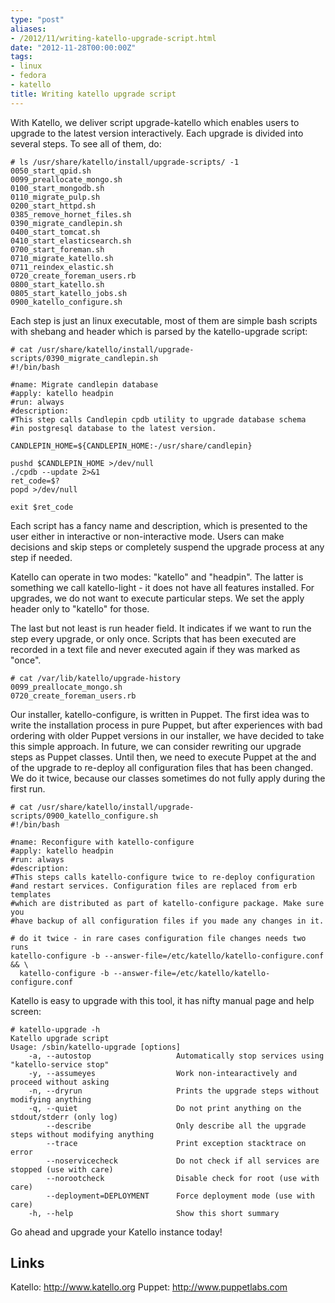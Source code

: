 ```yaml
---
type: "post"
aliases:
- /2012/11/writing-katello-upgrade-script.html
date: "2012-11-28T00:00:00Z"
tags:
- linux
- fedora
- katello
title: Writing katello upgrade script
---
```


With Katello, we deliver script upgrade-katello which enables users to upgrade
to the latest version interactively. Each upgrade is divided into several
steps. To see all of them, do:

    # ls /usr/share/katello/install/upgrade-scripts/ -1
    0050_start_qpid.sh
    0099_preallocate_mongo.sh
    0100_start_mongodb.sh
    0110_migrate_pulp.sh
    0200_start_httpd.sh
    0385_remove_hornet_files.sh
    0390_migrate_candlepin.sh
    0400_start_tomcat.sh
    0410_start_elasticsearch.sh
    0700_start_foreman.sh
    0710_migrate_katello.sh
    0711_reindex_elastic.sh
    0720_create_foreman_users.rb
    0800_start_katello.sh
    0805_start_katello_jobs.sh
    0900_katello_configure.sh

Each step is just an linux executable, most of them are simple bash scripts
with shebang and header which is parsed by the katello-upgrade script:

    # cat /usr/share/katello/install/upgrade-scripts/0390_migrate_candlepin.sh 
    #!/bin/bash

    #name: Migrate candlepin database
    #apply: katello headpin
    #run: always
    #description:
    #This step calls Candlepin cpdb utility to upgrade database schema
    #in postgresql database to the latest version.

    CANDLEPIN_HOME=${CANDLEPIN_HOME:-/usr/share/candlepin}

    pushd $CANDLEPIN_HOME >/dev/null
    ./cpdb --update 2>&1
    ret_code=$?
    popd >/dev/null

    exit $ret_code

Each script has a fancy name and description, which is presented to the user
either in interactive or non-interactive mode. Users can make decisions and
skip steps or completely suspend the upgrade process at any step if needed.

Katello can operate in two modes: "katello" and "headpin". The latter is
something we call katello-light - it does not have all features installed. For
upgrades, we do not want to execute particular steps. We set the apply header
only to "katello" for those.

The last but not least is run header field. It indicates if we want to run the
step every upgrade, or only once. Scripts that has been executed are recorded
in a text file and never executed again if they was marked as "once".

    # cat /var/lib/katello/upgrade-history 
    0099_preallocate_mongo.sh
    0720_create_foreman_users.rb

Our installer, katello-configure, is written in Puppet. The first idea was to
write the installation process in pure Puppet, but after experiences with bad
ordering with older Puppet versions in our installer, we have decided to take
this simple approach. In future, we can consider rewriting our upgrade steps
as Puppet classes. Until then, we need to execute Puppet at the and of the
upgrade to re-deploy all configuration files that has been changed. We do it
twice, because our classes sometimes do not fully apply during the first run.

    # cat /usr/share/katello/install/upgrade-scripts/0900_katello_configure.sh 
    #!/bin/bash

    #name: Reconfigure with katello-configure
    #apply: katello headpin
    #run: always
    #description:
    #This steps calls katello-configure twice to re-deploy configuration
    #and restart services. Configuration files are replaced from erb templates
    #which are distributed as part of katello-configure package. Make sure you
    #have backup of all configuration files if you made any changes in it.

    # do it twice - in rare cases configuration file changes needs two runs
    katello-configure -b --answer-file=/etc/katello/katello-configure.conf && \
      katello-configure -b --answer-file=/etc/katello/katello-configure.conf

Katello is easy to upgrade with this tool, it has nifty manual page and help
screen:

    # katello-upgrade -h
    Katello upgrade script
    Usage: /sbin/katello-upgrade [options]
        -a, --autostop                   Automatically stop services using "katello-service stop"
        -y, --assumeyes                  Work non-intearactively and proceed without asking
        -n, --dryrun                     Prints the upgrade steps without modifying anything
        -q, --quiet                      Do not print anything on the stdout/stderr (only log)
            --describe                   Only describe all the upgrade steps without modifying anything
            --trace                      Print exception stacktrace on error
            --noservicecheck             Do not check if all services are stopped (use with care)
            --norootcheck                Disable check for root (use with care)
            --deployment=DEPLOYMENT      Force deployment mode (use with care)
        -h, --help                       Show this short summary

Go ahead and upgrade your Katello instance today!

Links
-----

Katello: http://www.katello.org
Puppet: http://www.puppetlabs.com
